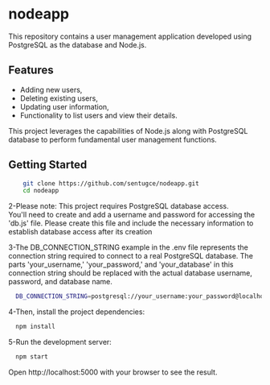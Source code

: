 # nodeapp

This repository contains a user management application developed using PostgreSQL as the database and Node.js.

<h2>Features</h2>
<ul>
  <li>Adding new users,</li>
  <li>Deleting existing users,</li>
  <li>Updating user information,</li>
  <li>Functionality to list users and view their details.</li>
</ul>
  
This project leverages the capabilities of Node.js along with PostgreSQL database to perform fundamental user management functions.

<h2>Getting Started</h2>

  ```bash
      git clone https://github.com/sentugce/nodeapp.git
      cd nodeapp
  ```

2-Please note: This project requires PostgreSQL database access. \
  You'll need to create and add a username and password for accessing the 'db.js' file. Please create this file and include the necessary information to establish database access after its creation

3-The DB_CONNECTION_STRING example in the .env file represents the connection string required to connect to a real PostgreSQL database. The parts 'your_username,' 'your_password,' and 'your_database' in this connection string should be replaced with the actual database username, password, and database name.
```bash
  DB_CONNECTION_STRING=postgresql://your_username:your_password@localhost:5432/your_database
```

4-Then, install the project dependencies:
```bash
  npm install
```

5-Run the development server:
  ```bash 
    npm start
```
  
Open http://localhost:5000 with your browser to see the result.
